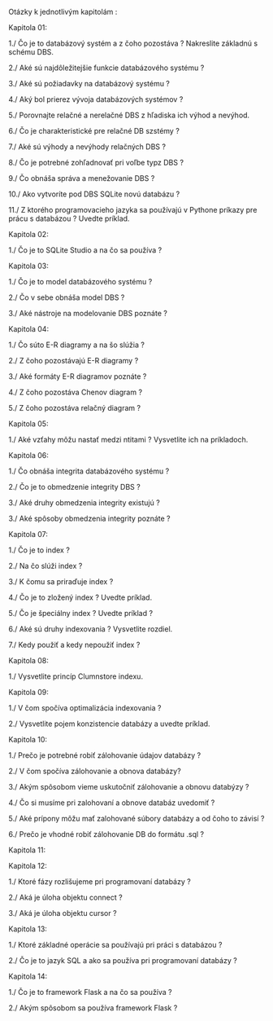 Otázky k jednotlivým kapitolám :

Kapitola 01:

1./ Čo je to databázový systém a z čoho pozostáva ? Nakreslite základnú s schému DBS.

2./  Aké sú najdôležitejšie funkcie databázového systému ?

3./  Aké sú požiadavky na databázový systému ? 

4./ Aký bol prierez vývoja databázových systémov ?

5./ Porovnajte relačné a nerelačné DBS z hľadiska ich výhod a nevýhod.

6./ Čo je charakteristické pre relačné DB szstémy ?

7./ Aké sú výhody a nevýhody relačných DBS ?

8./ Čo je potrebné zohľadnovať pri voľbe typz DBS ?

9./ Čo obnáša správa a menežovanie DBS ?

10./ Ako vytvoríte pod DBS SQLite novú databázu ?

11./ Z ktorého programovacieho jazyka sa používajú v Pythone príkazy pre prácu s databázou ? Uvedte príklad. 


Kapitola 02:

1./ Čo je to SQLite Studio a na čo sa používa ?


Kapitola 03:

1./ Čo je to model databázového systému ?

2./ Čo v sebe obnáša model DBS ?

3./ Aké nástroje na modelovanie DBS poznáte ?


Kapitola 04:

1./ Čo súto E-R diagramy a na šo slúžia ?

2./ Z čoho pozostávajú E-R diagramy ?

3./ Aké formáty E-R diagramov poznáte ?

4./ Z čoho pozostáva Chenov diagram ?

5./ Z čoho pozostáva relačný diagram ? 


Kapitola 05:

1./ Aké vzťahy môžu nastať medzi ntitami ? Vysvetlite ich na príkladoch.


Kapitola 06:

1./ Čo obnáša integrita databázového systému ?

2./ Čo je to obmedzenie integrity DBS ?

3./ Aké druhy obmedzenia integrity existujú ?

3./ Aké spôsoby obmedzenia integrity poznáte ?

Kapitola 07:

1./ Čo je to index ?

2./ Na čo slúži index ?

3./ K čomu sa priraďuje index ?

4./ Čo je to zložený index ? Uvedte príklad.

5./ Čo je špeciálny index ? Uvedte príklad ?

6./ Aké sú druhy indexovania ? Vysvetlite rozdiel.

7./ Kedy použiť a kedy nepoužiť index ?


Kapitola 08:

1./ Vysvetlite princíp Clumnstore indexu.


Kapitola 09:

1./ V čom spočíva optimalizácia indexovania ?

2./ Vysvetlite pojem konzistencie databázy a uvedte príklad.


Kapitola 10:

1./ Prečo je potrebné robiť zálohovanie údajov databázy ?

2./ V čom spočíva zálohovanie a obnova databázy?

3./ Akým spôsobom vieme uskutočniť zálohovanie a obnovu databýzy ?

4./ Čo si musíme pri zalohovaní a obnove databáz uvedomiť ?

5./ Aké prípony môžu mať zalohované súbory databázy a od čoho to závisí ?

6./ Prečo je vhodné robiť zálohovanie DB do formátu .sql ?


Kapitola 11:


Kapitola 12:

1./ Ktoré fázy rozlišujeme pri programovaní databázy ?

2./ Aká je úloha objektu connect ?

3./ Aká je úloha objektu cursor ?


Kapitola 13:

1./ Ktoré základné operácie sa používajú pri práci s databázou ?

2./ Čo je to jazyk SQL a ako sa používa pri programovaní databázy ?


Kapitola 14:

1./ Čo je to framework Flask a na čo sa používa ?

2./ Akým spôsobom sa používa framework Flask ?